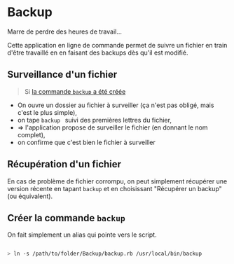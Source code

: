 # Backup

Marre de perdre des heures de travail…

Cette application en ligne de commande permet de suivre un fichier en train d'être travaillé en en faisant des backups dès qu'il est modifié.

## Surveillance d'un fichier

> Si [la commande `backup` a été créée](#creer-commande-backup)

* On ouvre un dossier au fichier à surveiller (ça n'est pas obligé, mais c'est le plus simple),
* on tape `backup ` suivi des premières lettres du fichier,
* => l'application propose de surveiller le fichier (en donnant le nom complet),
* on confirme que c'est bien le fichier à surveiller

## Récupération d'un fichier

En cas de problème de fichier corrompu, on peut simplement récupérer une version récente en tapant `backup` et en choisissant "Récupérer un backup" (ou équivalent).

<a name="creer-commande-backup"></a>

## Créer la commande `backup`

On fait simplement un alias qui pointe vers le script.

~~~bash

> ln -s /path/to/folder/Backup/backup.rb /usr/local/bin/backup

~~~
